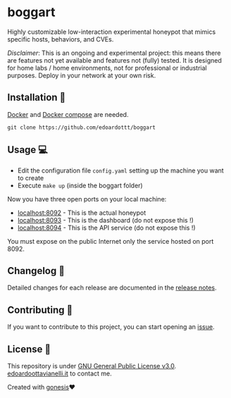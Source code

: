 # boggart
Highly customizable low-interaction experimental honeypot that mimics specific hosts, behaviors, and CVEs.

*Disclaimer*: This is an ongoing and experimental project: this means there are features not yet available and features not (fully) tested. It is designed for home labs / home environments, not for professional or industrial purposes. Deploy in your network at your own risk.

Installation 📡
-------

[Docker](https://docs.docker.com/get-docker/) and [Docker compose](https://docs.docker.com/compose/install/) are needed.

```
git clone https://github.com/edoardottt/boggart
```

Usage 💻
-------

- Edit the configuration file `config.yaml` setting up the machine you want to create
- Execute `make up` (inside the boggart folder)

Now you have three open ports on your local machine:
  - [localhost:8092](http://localhost:8092/) - This is the actual honeypot
  - [localhost:8093](http://localhost:8093/) - This is the dashboard (do not expose this !)
  - [localhost:8094](http://localhost:8094/) - This is the API service (do not expose this !)
  
You must expose on the public Internet only the service hosted on port 8092.

Changelog 📌
-------
Detailed changes for each release are documented in the [release notes](https://github.com/edoardottt/boggart/releases).

Contributing 🤝
------
If you want to contribute to this project, you can start opening an [issue](https://github.com/edoardottt/boggart/issues).

License 📝
-------
This repository is under [GNU General Public License v3.0](https://github.com/edoardottt/boggart/blob/main/LICENSE).  
[edoardoottavianelli.it](https://www.edoardoottavianelli.it) to contact me.

Created with [gonesis](https://github.com/edoardottt/gonesis)❤️
